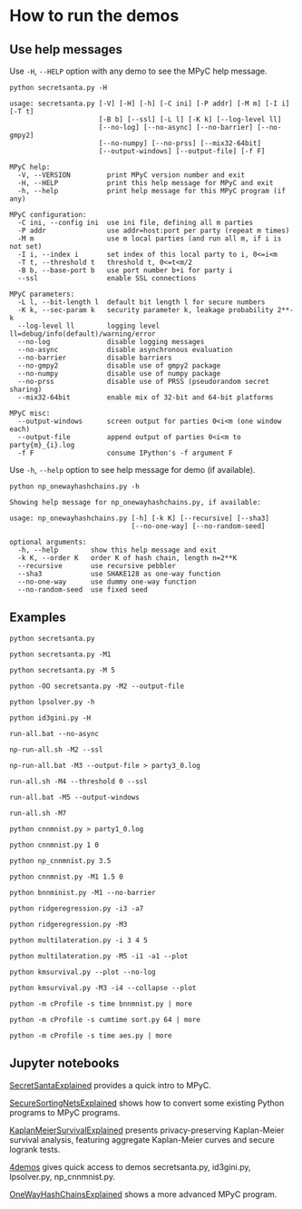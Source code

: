 # How to run the demos

## Use help messages

Use `-H`, `--HELP` option with any demo to see the MPyC help message.

`python secretsanta.py -H`

```
usage: secretsanta.py [-V] [-H] [-h] [-C ini] [-P addr] [-M m] [-I i] [-T t]
                      [-B b] [--ssl] [-L l] [-K k] [--log-level ll]
                      [--no-log] [--no-async] [--no-barrier] [--no-gmpy2]
                      [--no-numpy] [--no-prss] [--mix32-64bit]
                      [--output-windows] [--output-file] [-f F]

MPyC help:
  -V, --VERSION         print MPyC version number and exit
  -H, --HELP            print this help message for MPyC and exit
  -h, --help            print help message for this MPyC program (if any)

MPyC configuration:
  -C ini, --config ini  use ini file, defining all m parties
  -P addr               use addr=host:port per party (repeat m times)
  -M m                  use m local parties (and run all m, if i is not set)
  -I i, --index i       set index of this local party to i, 0<=i<m
  -T t, --threshold t   threshold t, 0<=t<m/2
  -B b, --base-port b   use port number b+i for party i
  --ssl                 enable SSL connections

MPyC parameters:
  -L l, --bit-length l  default bit length l for secure numbers
  -K k, --sec-param k   security parameter k, leakage probability 2**-k
  --log-level ll        logging level ll=debug/info(default)/warning/error
  --no-log              disable logging messages
  --no-async            disable asynchronous evaluation
  --no-barrier          disable barriers
  --no-gmpy2            disable use of gmpy2 package
  --no-numpy            disable use of numpy package
  --no-prss             disable use of PRSS (pseudorandom secret sharing)
  --mix32-64bit         enable mix of 32-bit and 64-bit platforms

MPyC misc:
  --output-windows      screen output for parties 0<i<m (one window each)
  --output-file         append output of parties 0<i<m to party{m}_{i}.log
  -f F                  consume IPython's -f argument F
```

Use `-h`, `--help` option to see help message for demo (if available).

`python np_onewayhashchains.py -h`

```
Showing help message for np_onewayhashchains.py, if available:

usage: np_onewayhashchains.py [-h] [-k K] [--recursive] [--sha3]
                              [--no-one-way] [--no-random-seed]

optional arguments:
  -h, --help        show this help message and exit
  -k K, --order K   order K of hash chain, length n=2**K
  --recursive       use recursive pebbler
  --sha3            use SHAKE128 as one-way function
  --no-one-way      use dummy one-way function
  --no-random-seed  use fixed seed
```

## Examples

`python secretsanta.py`

`python secretsanta.py -M1`

`python secretsanta.py -M 5`

`python -OO secretsanta.py -M2 --output-file`

`python lpsolver.py -h`

`python id3gini.py -H`

`run-all.bat --no-async`

`np-run-all.sh -M2 --ssl`

`np-run-all.bat -M3 --output-file > party3_0.log`

`run-all.sh -M4 --threshold 0 --ssl`

`run-all.bat -M5 --output-windows`

`run-all.sh -M7`

`python cnnmnist.py > party1_0.log`

`python cnnmnist.py 1 0`

`python np_cnnmnist.py 3.5`

`python cnnmnist.py -M1 1.5 0`

`python bnnminist.py -M1 --no-barrier`

`python ridgeregression.py -i3 -a7`

`python ridgeregression.py -M3`

`python multilateration.py -i 3 4 5`

`python multilateration.py -M5 -i1 -a1 --plot`

`python kmsurvival.py --plot --no-log`

`python kmsurvival.py -M3 -i4 --collapse --plot`

`python -m cProfile -s time bnnmnist.py | more`

`python -m cProfile -s cumtime sort.py 64 | more`

`python -m cProfile -s time aes.py | more`

## Jupyter notebooks

[SecretSantaExplained](SecretSantaExplained.ipynb) provides a quick intro to MPyC.

[SecureSortingNetsExplained](SecureSortingNetsExplained.ipynb) shows how to convert some existing Python programs to MPyC programs.

[KaplanMeierSurvivalExplained](KaplanMeierSurvivalExplained.ipynb) presents privacy-preserving Kaplan-Meier survival analysis, featuring aggregate Kaplan-Meier curves and secure logrank tests.

[4demos](4demos.ipynb) gives quick access to demos secretsanta.py, id3gini.py, lpsolver.py, np_cnnmnist.py.

[OneWayHashChainsExplained](OneWayHashChainsExplained.ipynb) shows a more advanced MPyC program.

